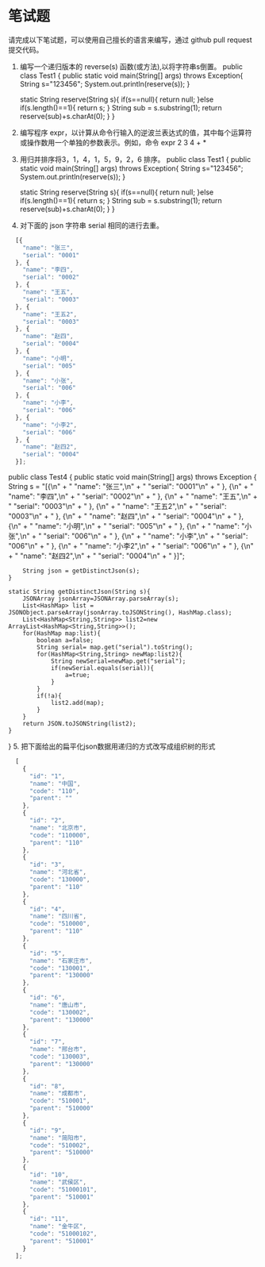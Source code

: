 # 笔试题  

请完成以下笔试题，可以使用自己擅长的语言来编写，通过 github pull request 提交代码。

1. 编写一个递归版本的 reverse(s) 函数(或方法),以将字符串s倒置。
public class Test1 {
    public static void main(String[] args) throws Exception{
        String s="123456";
        System.out.println(reserve(s));
    }


    static String reserve(String s){
        if(s==null){
            return null;
        }else if(s.length()==1){
            return s;
        }
        String sub = s.substring(1);
        return reserve(sub)+s.charAt(0);
    }
}
2. 编写程序 expr，以计算从命令行输入的逆波兰表达式的值，其中每个运算符或操作数用一个单独的参数表示。例如，命令
expr 2 3 4 + *

3. 用归并排序将3，1，4，1，5，9，2，6 排序。
public class Test1 {
    public static void main(String[] args) throws Exception{
        String s="123456";
        System.out.println(reserve(s));
    }


    static String reserve(String s){
        if(s==null){
            return null;
        }else if(s.length()==1){
            return s;
        }
        String sub = s.substring(1);
        return reserve(sub)+s.charAt(0);
    }
}
4. 对下面的 json 字符串 serial 相同的进行去重。

```javascript
  [{
    "name": "张三",
    "serial": "0001"
  }, {
    "name": "李四",
    "serial": "0002"
  }, {
    "name": "王五",
    "serial": "0003"
  }, {
    "name": "王五2",
    "serial": "0003"
  }, {
    "name": "赵四",
    "serial": "0004"
  }, {
    "name": "小明",
    "serial": "005"
  }, {
    "name": "小张",
    "serial": "006"
  }, {
    "name": "小李",
    "serial": "006"
  }, {
    "name": "小李2",
    "serial": "006"
  }, {
    "name": "赵四2",
    "serial": "0004"
  }];
```
public class Test4 {
    public static void main(String[] args) throws Exception {
        String s = "[{\n" +
                "    \"name\": \"张三\",\n" +
                "    \"serial\": \"0001\"\n" +
                "  }, {\n" +
                "    \"name\": \"李四\",\n" +
                "    \"serial\": \"0002\"\n" +
                "  }, {\n" +
                "    \"name\": \"王五\",\n" +
                "    \"serial\": \"0003\"\n" +
                "  }, {\n" +
                "    \"name\": \"王五2\",\n" +
                "    \"serial\": \"0003\"\n" +
                "  }, {\n" +
                "    \"name\": \"赵四\",\n" +
                "    \"serial\": \"0004\"\n" +
                "  }, {\n" +
                "    \"name\": \"小明\",\n" +
                "    \"serial\": \"005\"\n" +
                "  }, {\n" +
                "    \"name\": \"小张\",\n" +
                "    \"serial\": \"006\"\n" +
                "  }, {\n" +
                "    \"name\": \"小李\",\n" +
                "    \"serial\": \"006\"\n" +
                "  }, {\n" +
                "    \"name\": \"小李2\",\n" +
                "    \"serial\": \"006\"\n" +
                "  }, {\n" +
                "    \"name\": \"赵四2\",\n" +
                "    \"serial\": \"0004\"\n" +
                "  }]";

        String json = getDistinctJson(s);
    }

    static String getDistinctJson(String s){
        JSONArray jsonArray=JSONArray.parseArray(s);
        List<HashMap> list = JSONObject.parseArray(jsonArray.toJSONString(), HashMap.class);
        List<HashMap<String,String>> list2=new ArrayList<HashMap<String,String>>();
        for(HashMap map:list){
            boolean a=false;
            String serial= map.get("serial").toString();
            for(HashMap<String,String> newMap:list2){
                String newSerial=newMap.get("serial");
                if(newSerial.equals(serial)){
                    a=true;
                }
            }
            if(!a){
                list2.add(map);
            }
        }
        return JSON.toJSONString(list2);
    }
}
5. 把下面给出的扁平化json数据用递归的方式改写成组织树的形式

```javascript
  [
    {
      "id": "1",
      "name": "中国",
      "code": "110",
      "parent": ""
    },
    {
      "id": "2",
      "name": "北京市",
      "code": "110000",
      "parent": "110"
    },
    {
      "id": "3",
      "name": "河北省",
      "code": "130000",
      "parent": "110"
    },
    {
      "id": "4",
      "name": "四川省",
      "code": "510000",
      "parent": "110"
    },
    {
      "id": "5",
      "name": "石家庄市",
      "code": "130001",
      "parent": "130000"
    },
    {
      "id": "6",
      "name": "唐山市",
      "code": "130002",
      "parent": "130000"
    },
    {
      "id": "7",
      "name": "邢台市",
      "code": "130003",
      "parent": "130000"
    },
    {
      "id": "8",
      "name": "成都市",
      "code": "510001",
      "parent": "510000"
    },
    {
      "id": "9",
      "name": "简阳市",
      "code": "510002",
      "parent": "510000"
    },
    {
      "id": "10",
      "name": "武侯区",
      "code": "51000101",
      "parent": "510001"
    },
    {
      "id": "11",
      "name": "金牛区",
      "code": "51000102",
      "parent": "510001"
    }
  ];
```
